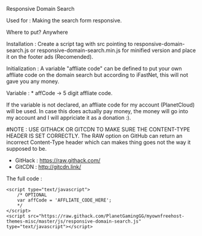 Responsive Domain Search

Used for :
Making the search form responsive.

Where to put?
Anywhere

Installation : 
Create a script tag with src pointing to responsive-domain-search.js or responsive-domain-search.min.js for minified version and place it on the footer ads (Recomended).

Initialization : 
A variable "affliate code" can be defined to put your own affliate code on the domain search but according to iFastNet, this will not gave you any money.

Variable : 
	* affCode -> 5 digit affliate code.

If the variable is not declared, an affliate code for my account (PlanetCloud) will be used.
In case this does actually pay money, the money will go into my account and I will appriciate it as a donation :).

#NOTE : USE GITHACK OR GITCDN TO MAKE SURE THE CONTENT-TYPE HEADER IS SET CORRECTLY.
The RAW option on GitHub can return an incorrect Content-Type header which can makes thing goes not the way it supposed to be.
* GitHack : https://raw.githack.com/
* GitCDN : http://gitcdn.link/

The full code :

```
<script type="text/javascript">
	/* OPTIONAL
	var affCode = 'AFFLIATE_CODE_HERE';
	*/
</script>
<script src="https://raw.githack.com/PlanetGamingGG/myownfreehost-themes-misc/master/js/responsive-domain-search.js" type="text/javascript"></script>
```